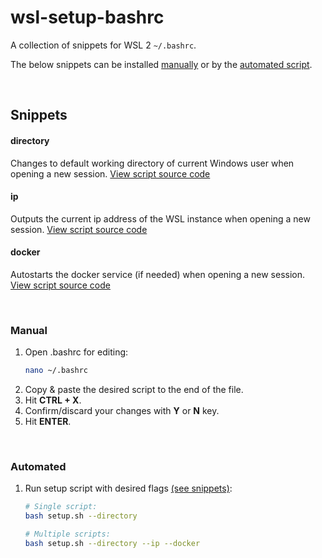 # wsl-setup-bashrc

A collection of snippets for WSL 2 ```~/.bashrc```.

The below snippets can be installed [manually](#manual) or by the [automated script](#automated).

<br id="snippets">

## Snippets

#### directory
Changes to default working directory of current Windows user when opening a new session. [View script source code](./snippets/directory.sh)

#### ip
Outputs the current ip address of the WSL instance when opening a new session. [View script source code](./snippets/ip.sh)

#### docker
Autostarts the docker service (if needed) when opening a new session. [View script source code](./snippets/docker.sh)


<br id="manual">

### Manual

1. Open .bashrc for editing:
    ```bash
    nano ~/.bashrc
    ```
1. Copy & paste the desired script to the end of the file.
1. Hit **CTRL + X**.
1. Confirm/discard your changes with **Y** or **N** key. 
1. Hit **ENTER**.

<br id="automated">

### Automated

1.  Run setup script with desired flags [(see snippets)](#snippets):
    ```bash
    # Single script:
    bash setup.sh --directory
    
    # Multiple scripts:
    bash setup.sh --directory --ip --docker
    ```
